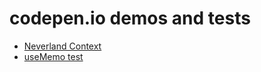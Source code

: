 # codepen.io demos and tests

  * [Neverland Context](https://codepen.io/dakom/pen/QzRmar?editors=0010)
  * [useMemo test](https://codepen.io/dakom/pen/NeVLbe)
